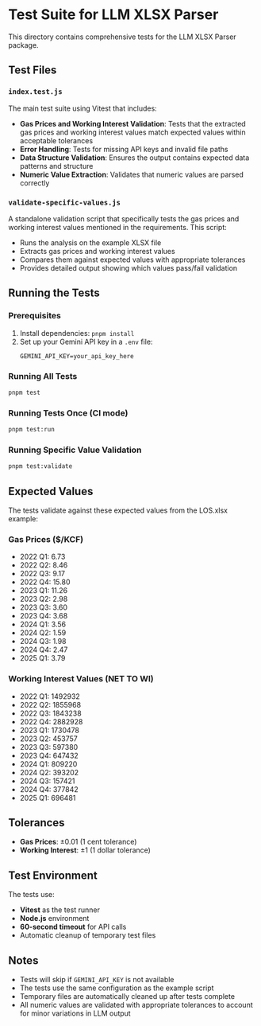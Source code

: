 # Test Suite for LLM XLSX Parser

This directory contains comprehensive tests for the LLM XLSX Parser package.

## Test Files

### `index.test.js`

The main test suite using Vitest that includes:

- **Gas Prices and Working Interest Validation**: Tests that the extracted gas prices and working interest values match expected values within acceptable tolerances
- **Error Handling**: Tests for missing API keys and invalid file paths
- **Data Structure Validation**: Ensures the output contains expected data patterns and structure
- **Numeric Value Extraction**: Validates that numeric values are parsed correctly

### `validate-specific-values.js`

A standalone validation script that specifically tests the gas prices and working interest values mentioned in the requirements. This script:

- Runs the analysis on the example XLSX file
- Extracts gas prices and working interest values
- Compares them against expected values with appropriate tolerances
- Provides detailed output showing which values pass/fail validation

## Running the Tests

### Prerequisites

1. Install dependencies: `pnpm install`
2. Set up your Gemini API key in a `.env` file:
   ```
   GEMINI_API_KEY=your_api_key_here
   ```

### Running All Tests

```bash
pnpm test
```

### Running Tests Once (CI mode)

```bash
pnpm test:run
```

### Running Specific Value Validation

```bash
pnpm test:validate
```

## Expected Values

The tests validate against these expected values from the LOS.xlsx example:

### Gas Prices ($/KCF)

- 2022 Q1: 6.73
- 2022 Q2: 8.46
- 2022 Q3: 9.17
- 2022 Q4: 15.80
- 2023 Q1: 11.26
- 2023 Q2: 2.98
- 2023 Q3: 3.60
- 2023 Q4: 3.68
- 2024 Q1: 3.56
- 2024 Q2: 1.59
- 2024 Q3: 1.98
- 2024 Q4: 2.47
- 2025 Q1: 3.79

### Working Interest Values (NET TO WI)

- 2022 Q1: 1492932
- 2022 Q2: 1855968
- 2022 Q3: 1843238
- 2022 Q4: 2882928
- 2023 Q1: 1730478
- 2023 Q2: 453757
- 2023 Q3: 597380
- 2023 Q4: 647432
- 2024 Q1: 809220
- 2024 Q2: 393202
- 2024 Q3: 157421
- 2024 Q4: 377842
- 2025 Q1: 696481

## Tolerances

- **Gas Prices**: ±0.01 (1 cent tolerance)
- **Working Interest**: ±1 (1 dollar tolerance)

## Test Environment

The tests use:

- **Vitest** as the test runner
- **Node.js** environment
- **60-second timeout** for API calls
- Automatic cleanup of temporary test files

## Notes

- Tests will skip if `GEMINI_API_KEY` is not available
- The tests use the same configuration as the example script
- Temporary files are automatically cleaned up after tests complete
- All numeric values are validated with appropriate tolerances to account for minor variations in LLM output
